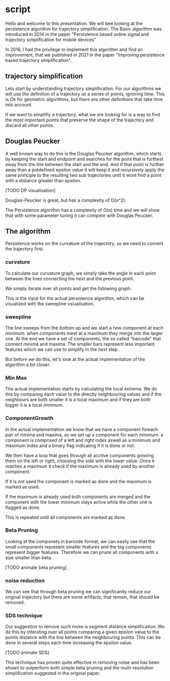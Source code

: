 # script

Hello and welcome to this presentation. We will bee looking at the persistence algorithm for trajectory simplification.
The Basic algorithm was introduced in 2014 in the paper "Persistence based online signal and trajectory simplification for mobile devices"

In 2016, I had the privilege to implement this algorithm and find an improvement, that we published in 2021 in the paper "Improving persistence based trajectory simplification".

## trajectory simplification

Lets start by understanding trajectory simplification. For our algorithms we will use the definition of a trajectory as a series of points, ignoring time. This is Ok for geometric algorithms, but there are other definitions that take time into account.

If we want to simplifiy a trajectory, what we are looking for is a way to find the most important points that preserve the shape of the trajectory and discard all other points.

## Douglas Peucker

A well known way to do this is the Douglas Peucker algorithm, which starts by keeping the start and endpoint and searches for the point that is furthest away from the line between the start and the end. And if that point is further away than a predefined epsilon value it will keep it and recursively apply the same principle to the resulting two sub trajectories until it wont find a point with a distance greater than epsilon.

[TODO DP visualisation]

Douglas-Peucker  is great, but has a complexity of O(n^2).

<?--
While you could argue that this does not matter so much on modern machines, it is still a concern for mobile and embedded applications where battery life plays a role and resources are limited or in big data and high performance applications when you have extremely big trajectories or just need shave of cycles to bring down your electricity bill.
--?>

The Persistence algorithm has a complexity of O(n) time and we will show that with some parameter tuning it can compete with Douglas Peucker.


## The algorithm

Persistence works on the  curvature of the trajectory, so we need to convert the trajectory first.

### curvature

To calculate our curvature graph, we simply take the angle in each point between the lines connecting the next and the previous point.

We simply iterate over all points and get the following graph.

This is the input for the actual persistence algorithm, which can be visualized with the sweepline vsiualisation.

### sweepline

The line sweeps from the bottom up and we start a new component at each minimum. when components meet at a maximum they merge into the larger one. At the end we have a set of components, the so called "barcode" that connect minima and maxima. The smaller bars represent less important features which we can use to simplify in the next step.

But before we do this, let's look at the actual implementation of the algorithm a bit closer.

### Min Max


The actual implementation starts by calculating the local extrema. We do this by comparing each value to the directly neighbouring values  and if the neighbours are both smaller it is a local maximum and if they are both bigger it is a local minimum.

### ComponentGrowth
In the actual implementation we know that we have a component foreach pair of minima and maxima, so we set up a component for each minimum. a component is comprised of a left and right index aswell as a minimum and maximum index and a binary flag indicating if it is done or not.

We then have a loop that goes through all acctive components growing them on the left or right, choosing the side with the lower value. Once it reaches a maximum it check if the maximum is already used by another component.

If it is not used the component is marked as done and the maximum is marked as used.

If the maximum is already used both components are merged and the component with the lower minimum stays active while the other one is flagged as done.

This is repeated until all components are marked as done.

### Beta Pruning
Looking at the componets in barcode format, we can easily see that the small components represent smaller features and the big components represent bigger features.
Therefore we can prune all components with a size smaller than beta.

[TODO animate beta pruning]
### noise reduction
We can see that through beta pruning we can significantly reduce our original trajectory but there are some artifacts, that remain, that should be removed.


### SDS technique
Our suggestion to remove such noise is segment distance simplification.
Wo do this by interating over all points comparing a given epsilon value to the points distance with the line between the neighbouring points.
 This can be done in several steps each time increasing the epsilon value.

 [TODO animate SDS]

 This technique has proven quite effective in removing noise and has been shown to outperform both simple beta pruning and the multi-resolution simplification suggested in the original paper.


